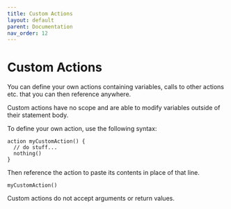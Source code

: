 ```yaml
---
title: Custom Actions
layout: default
parent: Documentation
nav_order: 12
---
```


# Custom Actions

You can define your own actions containing variables, calls to other actions etc. that you can then reference anywhere.

Custom actions have no scope and are able to modify variables outside of their statement body.

To define your own action, use the following syntax:

```
action myCustomAction() {
  // do stuff...
  nothing()
}
```

Then reference the action to paste its contents in place of that line.

```
myCustomAction()
```

Custom actions do not accept arguments or return values.
